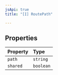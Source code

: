 ```yaml
---
jsApi: true
title: "[I] RoutePath"

---
```

## Properties

| Property | Type |
| :------ | :------ |
| `path` | `string` |
| `shared` | `boolean` |

